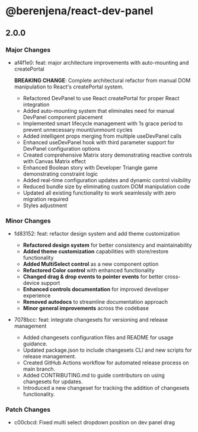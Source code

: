 # @berenjena/react-dev-panel

## 2.0.0

### Major Changes

-   af4f1e0: feat: major architecture improvements with auto-mounting and createPortal

    **BREAKING CHANGE**: Complete architectural refactor from manual DOM manipulation to React's createPortal system.

    -   Refactored DevPanel to use React createPortal for proper React integration
    -   Added auto-mounting system that eliminates need for manual DevPanel component placement
    -   Implemented smart lifecycle management with 1s grace period to prevent unnecessary mount/unmount cycles
    -   Added intelligent props merging from multiple useDevPanel calls
    -   Enhanced useDevPanel hook with third parameter support for DevPanel configuration options
    -   Created comprehensive Matrix story demonstrating reactive controls with Canvas Matrix effect
    -   Enhanced Boolean story with Developer Triangle game demonstrating constraint logic
    -   Added real-time configuration updates and dynamic control visibility
    -   Reduced bundle size by eliminating custom DOM manipulation code
    -   Updated all existing functionality to work seamlessly with zero migration required
    -   Styles adjustment

### Minor Changes

-   fd83152: feat: refactor design system and add theme customization

    -   **Refactored design system** for better consistency and maintainability
    -   **Added theme customization** capabilities with store/restore functionality
    -   **Added MultiSelect control** as a new component option
    -   **Refactored Color control** with enhanced functionality
    -   **Changed drag & drop events to pointer events** for better cross-device support
    -   **Enhanced controls documentation** for improved developer experience
    -   **Removed autodocs** to streamline documentation approach
    -   **Minor general improvements** across the codebase

-   7078bcc: feat: integrate changesets for versioning and release management

    -   Added changesets configuration files and README for usage guidance.
    -   Updated package.json to include changesets CLI and new scripts for release management.
    -   Created GitHub Actions workflow for automated release process on main branch.
    -   Added CONTRIBUTING.md to guide contributors on using changesets for updates.
    -   Introduced a new changeset for tracking the addition of changesets functionality.

### Patch Changes

-   c00cbcd: Fixed multi select dropdown position on dev panel drag
